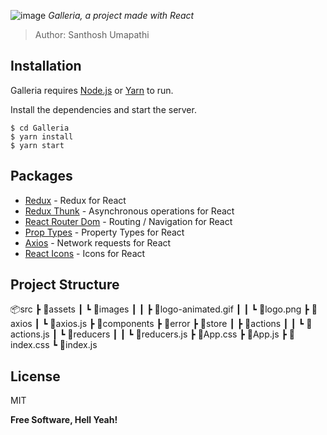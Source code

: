 ![image](https://drive.google.com/uc?export=view&id=1gdgs6TbQkVvrwExeP_A2QBjCAwEe-GoV)
*Galleria, a project made with React*

> Author: Santhosh Umapathi

## Installation

Galleria requires [Node.js](https://nodejs.org/) or [Yarn](https://yarnpkg.com/) to run.

Install the dependencies and start the server.

```
$ cd Galleria
$ yarn install
$ yarn start
```

## Packages
* [Redux](https://redux.js.org/) - Redux for React
* [Redux Thunk](https://github.com/reduxjs/redux-thunk) - Asynchronous operations for React
* [React Router Dom](https://reactrouter.com/web/guides/quick-start) - Routing / Navigation for React
* [Prop Types](https://www.npmjs.com/package/prop-types) - Property Types for React
* [Axios](https://github.com/axios/axios) - Network requests for React
* [React Icons](https://react-icons.github.io/react-icons/) - Icons for React

## Project Structure
📦src
 ┣ 📂assets
 ┃ ┗ 📂images
 ┃ ┃ ┣ 📜logo-animated.gif
 ┃ ┃ ┗ 📜logo.png
 ┣ 📂axios
 ┃ ┗ 📜axios.js
 ┣ 📂components
 ┣ 📂error
 ┣ 📂store
 ┃ ┣ 📂actions
 ┃ ┃ ┗ 📜actions.js
 ┃ ┗ 📂reducers
 ┃ ┃ ┗ 📜reducers.js
 ┣ 📜App.css
 ┣ 📜App.js
 ┣ 📜index.css
 ┗ 📜index.js





License
----
MIT


**Free Software, Hell Yeah!**


